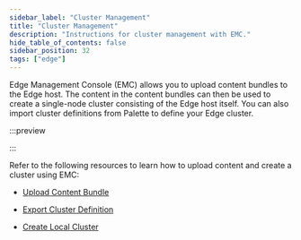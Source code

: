 ```yaml
---
sidebar_label: "Cluster Management"
title: "Cluster Management"
description: "Instructions for cluster management with EMC."
hide_table_of_contents: false
sidebar_position: 32
tags: ["edge"]
---
```


Edge Management Console (EMC) allows you to upload content bundles to the Edge host. The content in the content bundles
can then be used to create a single-node cluster consisting of the Edge host itself. You can also import cluster
definitions from Palette to define your Edge cluster.

:::preview

:::

Refer to the following resources to learn how to upload content and create a cluster using EMC:

- [Upload Content Bundle](./upload-content-bundle.md)

- [Export Cluster Definition](./export-cluster-definition.md)

- [Create Local Cluster](./create-cluster.md)
